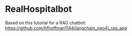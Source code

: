 # RealHospitalbot
Based on this tutorial for a RAG chatbot: https://github.com/hfhoffman1144/langchain_neo4j_rag_app

